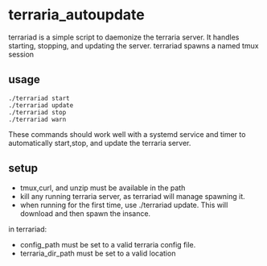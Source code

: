 # terraria_autoupdate

terrariad is a simple script to daemonize the terraria server. It handles starting, stopping, and updating the server. terrariad spawns a named tmux session

## usage
```
./terrariad start
./terrariad update
./terrariad stop
./terrariad warn
```

These commands should work well with a systemd service and timer to automatically start,stop, and update the terraria server.

## setup
- tmux,curl, and unzip must be available in the path
- kill any running terraria server, as terrariad will manage spawning it.
- when running for the first time, use ./terrariad update. This will download and then spawn the insance.

in terrariad:
- config_path must be set to a valid terraria config file. 
- terraria_dir_path must be set to a valid location



